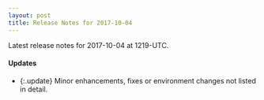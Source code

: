```yaml
---
layout: post
title: Release Notes for 2017-10-04
---
```


Latest release notes for 2017-10-04 at 1219-UTC.

<div class='updates' markdown='1'>

#### Updates

- {:.update} Minor enhancements, fixes or environment changes not listed in detail.

</div>


